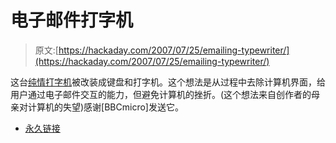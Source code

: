 # 电子邮件打字机

> 原文:[https://hackaday.com/2007/07/25/emailing-typewriter/](https://hackaday.com/2007/07/25/emailing-typewriter/)

这台[纯情打字机](http://www.interaction-ivrea.it/theses/2003-04/householdobjectsintheact/22pop_1_insp.html)被改装成键盘和打字机。这个想法是从过程中去除计算机界面，给用户通过电子邮件交互的能力，但避免计算机的挫折。(这个想法来自创作者的母亲对计算机的失望)感谢[BBCmicro]发送它。

*   [永久链接](http://www.interaction-ivrea.it/theses/2003-04/householdobjectsintheact/22pop_1_insp.html)